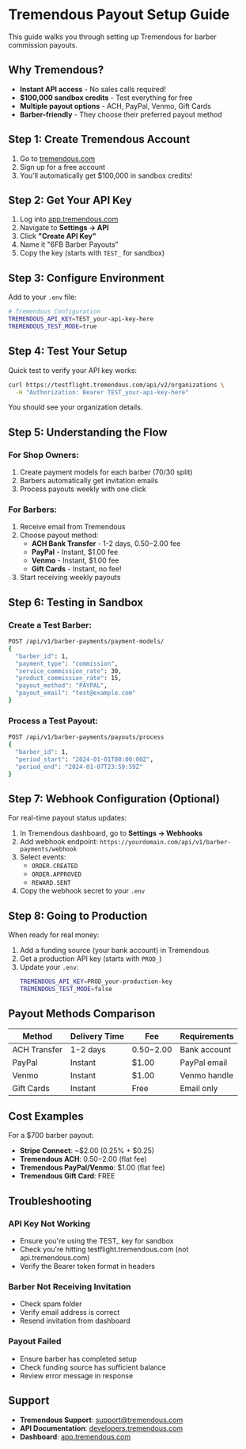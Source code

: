 # Tremendous Payout Setup Guide

This guide walks you through setting up Tremendous for barber commission payouts.

## Why Tremendous?

- **Instant API access** - No sales calls required!
- **$100,000 sandbox credits** - Test everything for free
- **Multiple payout options** - ACH, PayPal, Venmo, Gift Cards
- **Barber-friendly** - They choose their preferred payout method

## Step 1: Create Tremendous Account

1. Go to [tremendous.com](https://tremendous.com)
2. Sign up for a free account
3. You'll automatically get $100,000 in sandbox credits!

## Step 2: Get Your API Key

1. Log into [app.tremendous.com](https://app.tremendous.com)
2. Navigate to **Settings → API**
3. Click **"Create API Key"**
4. Name it "6FB Barber Payouts"
5. Copy the key (starts with `TEST_` for sandbox)

## Step 3: Configure Environment

Add to your `.env` file:

```bash
# Tremendous Configuration
TREMENDOUS_API_KEY=TEST_your-api-key-here
TREMENDOUS_TEST_MODE=true
```

## Step 4: Test Your Setup

Quick test to verify your API key works:

```bash
curl https://testflight.tremendous.com/api/v2/organizations \
  -H "Authorization: Bearer TEST_your-api-key-here"
```

You should see your organization details.

## Step 5: Understanding the Flow

### For Shop Owners:
1. Create payment models for each barber (70/30 split)
2. Barbers automatically get invitation emails
3. Process payouts weekly with one click

### For Barbers:
1. Receive email from Tremendous
2. Choose payout method:
   - **ACH Bank Transfer** - 1-2 days, $0.50-$2.00 fee
   - **PayPal** - Instant, $1.00 fee
   - **Venmo** - Instant, $1.00 fee
   - **Gift Cards** - Instant, no fee!
3. Start receiving weekly payouts

## Step 6: Testing in Sandbox

### Create a Test Barber:
```bash
POST /api/v1/barber-payments/payment-models/
{
  "barber_id": 1,
  "payment_type": "commission",
  "service_commission_rate": 30,
  "product_commission_rate": 15,
  "payout_method": "PAYPAL",
  "payout_email": "test@example.com"
}
```

### Process a Test Payout:
```bash
POST /api/v1/barber-payments/payouts/process
{
  "barber_id": 1,
  "period_start": "2024-01-01T00:00:00Z",
  "period_end": "2024-01-07T23:59:59Z"
}
```

## Step 7: Webhook Configuration (Optional)

For real-time payout status updates:

1. In Tremendous dashboard, go to **Settings → Webhooks**
2. Add webhook endpoint: `https://yourdomain.com/api/v1/barber-payments/webhook`
3. Select events:
   - `ORDER.CREATED`
   - `ORDER.APPROVED`
   - `REWARD.SENT`
4. Copy the webhook secret to your `.env`

## Step 8: Going to Production

When ready for real money:

1. Add a funding source (your bank account) in Tremendous
2. Get a production API key (starts with `PROD_`)
3. Update your `.env`:
   ```bash
   TREMENDOUS_API_KEY=PROD_your-production-key
   TREMENDOUS_TEST_MODE=false
   ```

## Payout Methods Comparison

| Method | Delivery Time | Fee | Requirements |
|--------|--------------|-----|--------------|
| ACH Transfer | 1-2 days | $0.50-$2.00 | Bank account |
| PayPal | Instant | $1.00 | PayPal email |
| Venmo | Instant | $1.00 | Venmo handle |
| Gift Cards | Instant | Free | Email only |

## Cost Examples

For a $700 barber payout:
- **Stripe Connect**: ~$2.00 (0.25% + $0.25)
- **Tremendous ACH**: $0.50-$2.00 (flat fee)
- **Tremendous PayPal/Venmo**: $1.00 (flat fee)
- **Tremendous Gift Card**: FREE

## Troubleshooting

### API Key Not Working
- Ensure you're using the TEST_ key for sandbox
- Check you're hitting testflight.tremendous.com (not api.tremendous.com)
- Verify the Bearer token format in headers

### Barber Not Receiving Invitation
- Check spam folder
- Verify email address is correct
- Resend invitation from dashboard

### Payout Failed
- Ensure barber has completed setup
- Check funding source has sufficient balance
- Review error message in response

## Support

- **Tremendous Support**: support@tremendous.com
- **API Documentation**: [developers.tremendous.com](https://developers.tremendous.com)
- **Dashboard**: [app.tremendous.com](https://app.tremendous.com)